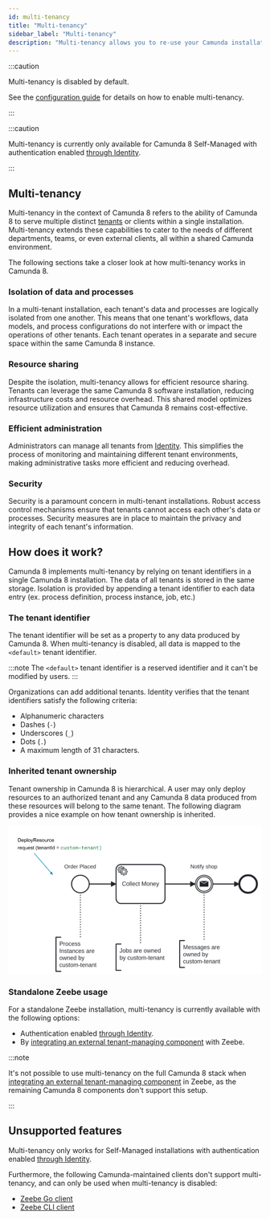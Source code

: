 ```yaml
---
id: multi-tenancy
title: "Multi-tenancy"
sidebar_label: "Multi-tenancy"
description: "Multi-tenancy allows you to re-use your Camunda installation."
---
```


:::caution

Multi-tenancy is disabled by default.

See the [configuration guide](/self-managed/operational-guides/configure-multi-tenancy.md) for details on how to enable multi-tenancy.

:::

:::caution

Multi-tenancy is currently only available for Camunda 8 Self-Managed with authentication enabled [through Identity](/self-managed/identity/what-is-identity.md).

:::

## Multi-tenancy

Multi-tenancy in the context of Camunda 8 refers to the ability of Camunda 8 to serve multiple distinct [tenants](/self-managed/identity/user-guide/tenants/managing-tenants.md) or
clients within a single installation. Multi-tenancy extends these capabilities to cater to the needs of
different departments, teams, or even external clients, all within a shared Camunda environment.

The following sections take a closer look at how multi-tenancy works in Camunda 8.

### Isolation of data and processes

In a multi-tenant installation, each tenant's data and processes are logically isolated from one another.
This means that one tenant's workflows, data models, and process configurations do not interfere with or impact the
operations of other tenants. Each tenant operates in a separate and secure space within the same Camunda 8 instance.

### Resource sharing

Despite the isolation, multi-tenancy allows for efficient resource sharing. Tenants can leverage the same
Camunda 8 software installation, reducing infrastructure costs and resource overhead. This shared model optimizes
resource utilization and ensures that Camunda 8 remains cost-effective.

### Efficient administration

Administrators can manage all tenants from [Identity](/self-managed/identity/user-guide/tenants/managing-tenants.md). This simplifies the process of monitoring and maintaining
different tenant environments, making administrative tasks more efficient and reducing overhead.

### Security

Security is a paramount concern in multi-tenant installations. Robust access control mechanisms ensure that
tenants cannot access each other's data or processes. Security measures are in place to maintain the privacy and
integrity of each tenant's information.

## How does it work?

Camunda 8 implements multi-tenancy by relying on tenant identifiers in a single Camunda 8 installation. The data of
all tenants is stored in the same storage. Isolation is provided by appending a tenant identifier to each data
entry (ex. process definition, process instance, job, etc.)

### The tenant identifier

The tenant identifier will be set as a property to any data produced by Camunda 8. When multi-tenancy is
disabled, all data is mapped to the `<default>` tenant identifier.

:::note
The `<default>` tenant identifier is a reserved identifier and it can't be modified by users.
:::

Organizations can add additional tenants. Identity verifies that the tenant identifiers satisfy the following
criteria:

- Alphanumeric characters
- Dashes (`-`)
- Underscores (`_`)
- Dots (`.`)
- A maximum length of 31 characters.

### Inherited tenant ownership

Tenant ownership in Camunda 8 is hierarchical. A user may only deploy resources to an authorized tenant and any
Camunda 8 data produced from these resources will belong to the same tenant. The following diagram provides a nice
example on how tenant ownership is inherited.

![Tenant ownership inheritance diagram](img/multi-tenancy.png)

### Standalone Zeebe usage

For a standalone Zeebe installation, multi-tenancy is currently available with the following options:

- Authentication enabled [through Identity](../../../self-managed/identity/what-is-identity/).
- By [integrating an external tenant-managing component](../zeebe-deployment/zeebe-gateway/interceptors.md#implementing-a-tenant-providing-interceptor)
  with Zeebe.

:::note

It's not possible to use multi-tenancy on the full Camunda 8 stack when
[integrating an external tenant-managing component](../zeebe-deployment/zeebe-gateway/interceptors.md#implementing-a-tenant-providing-interceptor)
in Zeebe, as the remaining Camunda 8 components don't support this setup.

:::

## Unsupported features

Multi-tenancy only works for Self-Managed installations with authentication enabled [through Identity](../../../self-managed/identity/what-is-identity/).

Furthermore, the following Camunda-maintained clients don't support multi-tenancy, and can only be used when
multi-tenancy is disabled:

- [Zeebe Go client](../../apis-tools/go-client/go-get-started.md)
- [Zeebe CLI client](../../apis-tools/cli-client/cli-get-started.md)
